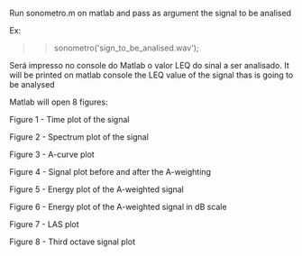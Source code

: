 Run sonometro.m on matlab and pass as argument the signal to be analised

Ex:
>>sonometro('sign_to_be_analised.wav');


Será impresso no console do Matlab o valor LEQ do sinal a ser analisado.
It will be printed on matlab console the LEQ value of the signal thas is going to be analysed

Matlab will open 8 figures:

Figure 1 - Time plot of the signal

Figure 2 - Spectrum plot of the signal

Figure 3 - A-curve plot

Figure 4 - Signal plot before and after the A-weighting

Figure 5 - Energy plot of the A-weighted signal

Figure 6 - Energy plot of the A-weighted signal in dB scale

Figure 7 - LAS plot

Figure 8 - Third octave signal plot
